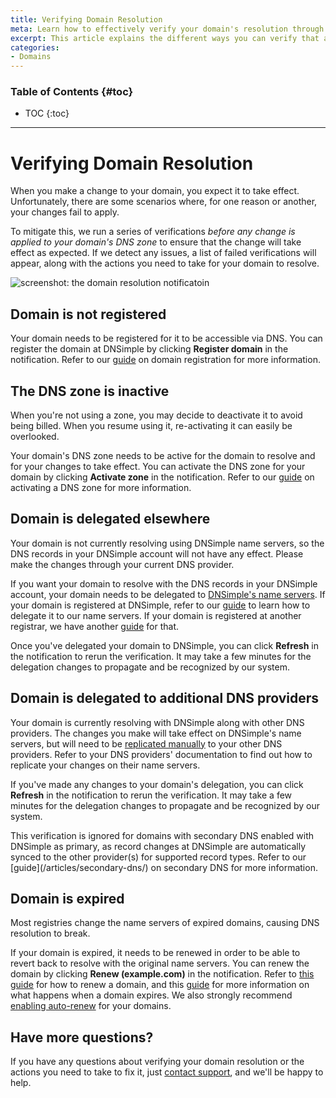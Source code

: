 ```yaml
---
title: Verifying Domain Resolution
meta: Learn how to effectively verify your domain's resolution through various methods. Ensure your domain is correctly set up and accessible with this comprehensive guide.
excerpt: This article explains the different ways you can verify that a domain is resolving.
categories:
- Domains
---
```


### Table of Contents {#toc}

* TOC
{:toc}

---

# Verifying Domain Resolution

When you make a change to your domain, you expect it to take effect. Unfortunately, there are some scenarios where, for one reason or another, your changes fail to apply.

To mitigate this, we run a series of verifications *before any change is applied to your domain's DNS zone* to ensure that the change will take effect as expected. If we detect any issues, a list of failed verifications will appear, along with the actions you need to take for your domain to resolve.

![screenshot: the domain resolution notificatoin](/files/verifying-domain-resolution-notification.png)

## Domain is not registered

Your domain needs to be registered for it to be accessible via DNS. You can register the domain at DNSimple by clicking **Register domain** in the notification. Refer to our [guide](/articles/registering-domain/) on domain registration for more information.

## The DNS zone is inactive

When you're not using a zone, you may decide to deactivate it to avoid being billed. When you resume using it, re-activating it can easily be overlooked.

Your domain's DNS zone needs to be active for the domain to resolve and for your changes to take effect. You can activate the DNS zone for your domain by clicking **Activate zone** in the notification. Refer to our [guide](/articles/dns-hosting/#activating-a-dns-zone) on activating a DNS zone for more information.

## Domain is delegated elsewhere

Your domain is not currently resolving using DNSimple name servers, so the DNS records in your DNSimple account will not have any effect. Please make the changes through your current DNS provider.

If you want your domain to resolve with the DNS records in your DNSimple account, your domain needs to be delegated to [DNSimple's name servers](/articles/dnsimple-nameservers/). If your domain is registered at DNSimple, refer to our [guide](/articles/delegating-dnsimple-registered/) to learn how to delegate it to our name servers. If your domain is registered at another registrar, we have another [guide](/articles/delegating-dnsimple-hosted/) for that.

Once you've delegated your domain to DNSimple, you can click **Refresh** in the notification to rerun the verification. It may take a few minutes for the delegation changes to propagate and be recognized by our system.

## Domain is delegated to additional DNS providers

Your domain is currently resolving with DNSimple along with other DNS providers. The changes you make will take effect on DNSimple's name servers, but will need to be [replicated manually](/articles/secondary-dnsimple/) to your other DNS providers. Refer to your DNS providers' documentation to find out how to replicate your changes on their name servers.

If you've made any changes to your domain's delegation, you can click **Refresh** in the notification to rerun the verification. It may take a few minutes for the delegation changes to propagate and be recognized by our system.

<info>
This verification is ignored for domains with secondary DNS enabled with DNSimple as primary, as record changes at DNSimple are automatically synced to the other provider(s) for supported record types. Refer to our [guide](/articles/secondary-dns/) on secondary DNS for more information.
</info>

## Domain is expired

Most registries change the name servers of expired domains, causing DNS resolution to break.

If your domain is expired, it needs to be renewed in order to be able to revert back to resolve with the original name servers. You can renew the domain by clicking **Renew (example.com)** in the notification. Refer to [this guide](/articles/renewing-domain/) for how to renew a domain, and this [guide](/articles/what-happens-when-domain-expires/) for more information on what happens when a domain expires. We also strongly recommend [enabling auto-renew](/articles/domain-auto-renewal/#enabling-auto-renewal) for your domains.

## Have more questions?

If you have any questions about verifying your domain resolution or the actions you need to take to fix it, just [contact support](https://dnsimple.com/feedback), and we'll be happy to help.
